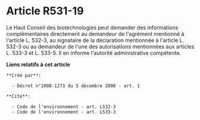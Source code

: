 # Article R531-19

Le Haut Conseil des biotechnologies peut demander des informations complémentaires directement au demandeur de l'agrément
mentionné à l'article L. 532-3, au signataire de la déclaration mentionnée à l'article L. 532-3 ou au demandeur de l'une des
autorisations mentionnées aux articles L. 533-3 et L. 533-5. Il en informe l'autorité administrative compétente.

**Liens relatifs à cet article**

	**Créé par**:

	  - Décret n°2008-1273 du 5 décembre 2008 - art. 1

	**Cite**:

	  - Code de l'environnement - art. L532-3
	  - Code de l'environnement - art. L533-3
